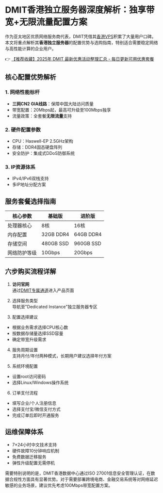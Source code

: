 # DMIT香港独立服务器深度解析：独享带宽+无限流量配置方案

作为亚太地区优质网络服务商代表，DMIT凭借其[香港VPS](https://bit.ly/dmit_coupon)积累了大量用户口碑。本文将重点解析其**香港独立服务器**的配置优势与选购指南，特别适合需要稳定网络与高性能计算的企业用户。

👉 [【推荐收藏】2025年 DMIT 最新优惠活动整理汇总 - 每日更新可用优惠套餐](https://bit.ly/dmit_coupon)

## 核心配置优势解析

### 1. 网络性能标杆
- **三网CN2 GIA线路**：保障中国大陆访问质量
- 带宽配置：20Mbps起，最高可升级至100Mbps独享
- 流量政策：全套餐**无限流量**支持

### 2. 硬件配置参数
- CPU：Haswell-EP 2.5GHz架构
- 存储：DDR4固态硬盘阵列
- 安全防护：集成式DDoS防御系统

### 3. IP资源体系
- IPv4/IPv6双栈支持
- 多IP地址分配方案

## 服务套餐选择指南

| 核心参数       | 基础版       | 进阶版       |
|----------------|-------------|-------------|
| 处理器核心     | 8核          | 16核         |
| 内存配置       | 32GB DDR4   | 64GB DDR4   |
| 存储空间       | 480GB SSD   | 960GB SSD   |
| 网络防护等级   | 10Gbps      | 20Gbps      |

## 六步购买流程详解

1. **访问官网**  
通过[DMIT专属通道](https://bit.ly/dmit_coupon)进入产品页面

2. 选择服务类型  
导航至"Dedicated Instance"独立服务器专区

3. 配置选择建议  
- 根据业务需求选择CPU核心数
- 按数据存储量选择SSD容量
- 确定带宽升级需求

4. 服务周期设置  
支持月付/年付两种模式，长期用户建议选择年付方案

5. 系统环境配置  
- 设置root访问密码
- 选择Linux/Windows操作系统

6. 订单支付流程  
- 填写企业/个人注册信息
- 选择支付宝/微信支付方式
- 完成订单后即时开通服务

## 运维保障体系
- 7×24小时中文技术支持
- 硬件故障10分钟响应机制
- 免费数据迁移服务
- 弹性升级配置无需停机

需要特别说明的是，DMIT香港数据中心通过ISO 27001信息安全管理认证，在数据合规性方面具有显著优势。对于需要部署跨境电商、金融交易系统等对网络延迟敏感的业务场景，建议优先考虑100Mbps带宽配置方案。